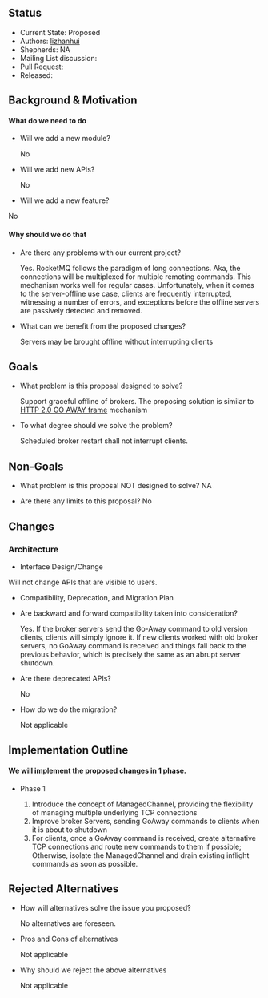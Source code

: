 ## Status
* Current State: Proposed
* Authors: [lizhanhui](https://github.com/lizhanhui)
* Shepherds: NA
* Mailing List discussion: 
* Pull Request:
* Released: 

## Background & Motivation

#### What do we need to do

* Will we add a new module?

  No

* Will we add new APIs?

  No

* Will we add a new feature?

No

#### Why should we do that

* Are there any problems with our current project?

  Yes. RocketMQ follows the paradigm of long connections. Aka, the connections will be multiplexed for multiple remoting commands. This mechanism works well for regular cases. Unfortunately, when it comes to the server-offline use case, clients are frequently interrupted, witnessing a number of errors, and exceptions before the offline servers are passively detected and removed.


* What can we benefit from the proposed changes?

  Servers may be brought offline without interrupting clients

## Goals

* What problem is this proposal designed to solve?

  Support graceful offline of brokers. The proposing solution is similar to [HTTP 2.0 GO AWAY frame](https://datatracker.ietf.org/doc/html/rfc7540#section-6.8) mechanism

* To what degree should we solve the problem?

  Scheduled broker restart shall not interrupt clients.

##  Non-Goals

* What problem is this proposal NOT designed to solve?
  NA

* Are there any limits to this proposal?
  No

##  Changes

### Architecture

* Interface Design/Change

Will not change APIs that are visible to users.

* Compatibility, Deprecation, and Migration Plan

* Are backward and forward compatibility taken into consideration?

  Yes. If the broker servers send the Go-Away command to old version clients, clients will simply ignore it. If new clients worked with old broker servers, no GoAway command is received and things fall back to the previous behavior, which is precisely the same as an abrupt server shutdown.

* Are there deprecated APIs?

  No

* How do we do the migration?

  Not applicable

## Implementation Outline

#### We will implement the proposed changes in 1 phase.
* Phase 1

   1. Introduce the concept of ManagedChannel, providing the flexibility of managing multiple underlying TCP connections
   2. Improve broker Servers, sending GoAway commands to clients when it is about to shutdown
   3. For clients, once a GoAway command is received, create alternative TCP connections and route new commands to them if possible; Otherwise, isolate the ManagedChannel and drain existing inflight commands as soon as possible.

## Rejected Alternatives 

* How will alternatives solve the issue you proposed?

  No alternatives are foreseen.

* Pros and Cons of alternatives

  Not applicable 

* Why should we reject the above alternatives

  Not applicable